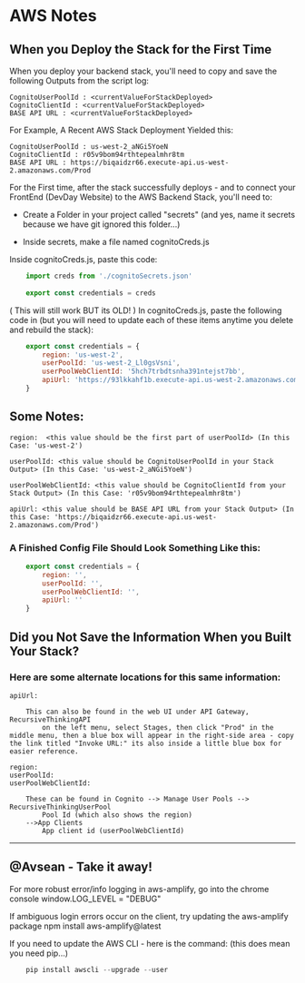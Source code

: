 # AWS Notes

## When you Deploy the Stack for the First Time

When you deploy your backend stack, you'll need to copy and save the following Outputs from the script log:

    CognitoUserPoolId : <currentValueForStackDeployed>
    CognitoClientId : <currentValueForStackDeployed>
    BASE API URL : <currentValueForStackDeployed>

For Example, A Recent AWS Stack Deployment Yielded this:

    CognitoUserPoolId : us-west-2_aNGi5YoeN
    CognitoClientId : r05v9bom94rthtepealmhr8tm
    BASE API URL : https://biqaidzr66.execute-api.us-west-2.amazonaws.com/Prod

For the First time, after the stack successfully deploys - and to connect your FrontEnd (DevDay Website) to the AWS Backend Stack, you'll need to:

- Create a Folder in your project called "secrets" (and yes, name it secrets because we have git ignored this folder...)

- Inside secrets, make a file named cognitoCreds.js

Inside cognitoCreds.js, paste this code:

```javascript
    import creds from './cognitoSecrets.json'
    
    export const credentials = creds
```

( This will still work BUT its OLD! ) In cognitoCreds.js, paste the following code in (but you will need to update each of these items anytime you delete and rebuild the stack): 

```javascript
    export const credentials = {
        region: 'us-west-2',
        userPoolId: 'us-west-2_Ll0gsVsni',
        userPoolWebClientId: '5hch7trbdtsnha391ntejst7bb',
        apiUrl: 'https://93lkkahf1b.execute-api.us-west-2.amazonaws.com/Prod'
    }
```

## Some Notes:
    
    region:  <this value should be the first part of userPoolId> (In this Case: 'us-west-2')

    userPoolId: <this value should be CognitoUserPoolId in your Stack Output> (In this Case: 'us-west-2_aNGi5YoeN')
    
    userPoolWebClientId: <this value should be CognitoClientId from your Stack Output> (In this Case: 'r05v9bom94rthtepealmhr8tm')
    
    apiUrl: <this value should be BASE API URL from your Stack Output> (In this Case: 'https://biqaidzr66.execute-api.us-west-2.amazonaws.com/Prod')
    
### A Finished Config File Should Look Something Like this:

```javascript
    export const credentials = {
        region: '',
        userPoolId: '',
        userPoolWebClientId: '',
        apiUrl: ''
    }
```

## Did you Not Save the Information When you Built Your Stack?

### Here are some alternate locations for this same information:

    apiUrl:

        This can also be found in the web UI under API Gateway, RecursiveThinkingAPI
            on the left menu, select Stages, then click "Prod" in the middle menu, then a blue box will appear in the right-side area - copy the link titled "Invoke URL:" its also inside a little blue box for easier reference.
    
    region:
    userPoolId:
    userPoolWebClientId:

        These can be found in Cognito --> Manage User Pools --> RecursiveThinkingUserPool
            Pool Id (which also shows the region)
        -->App Clients
            App client id (userPoolWebClientId)
--------------------------------------------------------------------------

## @Avsean - Take it away!

For more robust error/info logging in aws-amplify, go into the chrome console
    window.LOG_LEVEL = "DEBUG"

If ambiguous login errors occur on the client, try updating the aws-amplify package
    npm install aws-amplify@latest
    
If you need to update the AWS CLI - here is the command: (this does mean you need pip...)

```javascript
    pip install awscli --upgrade --user
```
    